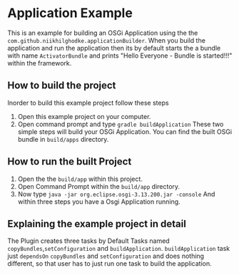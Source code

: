 # Application Example
This is an example for building an OSGi Application using the the `com.github.niikhilghodke.applicationBuilder`. When you build the application and run the application then its by default starts the a bundle with name `ActivatorBundle` and prints "Hello Everyone - Bundle is started!!!" within the framework.

## How to build the project

Inorder to build this example project follow these steps
1) Open this example project on your computer.
2) Open command prompt and type `gradle buildApplication`
These two simple steps will build your OSGi Application. You can find the built OSGi bundle in `build/apps` directory.

## How to run the built Project
1) Open the the `build/app` within this project.
2) Open Command Prompt within the `build/app` directory.
3) Now type `java -jar org.eclipse.osgi-3.13.200.jar -console`
And within three steps you have a Osgi Application running.

## Explaining the example project in detail

The Plugin creates three tasks by Default Tasks named `copyBundles`,`setConfiguration` and `buildApplication`. `buildApplication` task just `dependsOn` `copyBundles` and `setConfiguration` and does nothing different, so that user has to just run one task to build the application.
